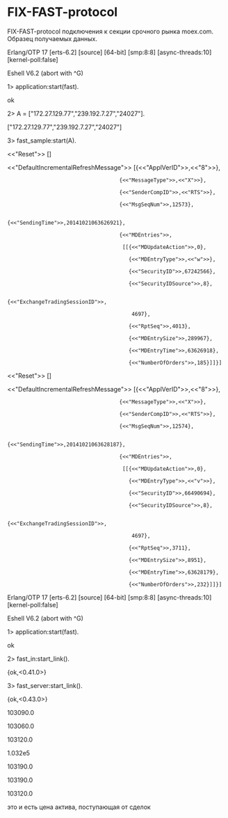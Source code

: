 FIX-FAST-protocol
=================
FIX-FAST-protocol подключения к секции срочного рынка moex.com. Образец получаемых данных.

Erlang/OTP 17 [erts-6.2] [source] [64-bit] [smp:8:8] [async-threads:10] [kernel-poll:false]

Eshell V6.2  (abort with ^G)

1> application:start(fast).

ok

2> A = ["172.27.129.77","239.192.7.27","24027"].

["172.27.129.77","239.192.7.27","24027"]

3> fast_sample:start(A).

<<"Reset">> []

<<"DefaultIncrementalRefreshMessage">> [{<<"ApplVerID">>,<<"8">>},

                                        {<<"MessageType">>,<<"X">>},
                                        
                                        {<<"SenderCompID">>,<<"RTS">>},
                                        
                                        {<<"MsgSeqNum">>,12573},
                                        
                                        {<<"SendingTime">>,20141021063626921},
                                        
                                        {<<"MDEntries">>,
                                        
                                         [[{<<"MDUpdateAction">>,0},
                                         
                                           {<<"MDEntryType">>,<<"w">>},
                                           
                                           {<<"SecurityID">>,67242566},
                                           
                                           {<<"SecurityIDSource">>,8},
                                           
                                           {<<"ExchangeTradingSessionID">>,
                                           
                                            4697},
                                            
                                           {<<"RptSeq">>,4013},
                                           
                                           {<<"MDEntrySize">>,289967},
                                           
                                           {<<"MDEntryTime">>,63626918},
                                           
                                           {<<"NumberOfOrders">>,185}]]}]
                                           
<<"Reset">> []

<<"DefaultIncrementalRefreshMessage">> [{<<"ApplVerID">>,<<"8">>},

                                        {<<"MessageType">>,<<"X">>},
                                        
                                        {<<"SenderCompID">>,<<"RTS">>},
                                        
                                        {<<"MsgSeqNum">>,12574},
                                        
                                        {<<"SendingTime">>,20141021063628187},
                                        
                                        {<<"MDEntries">>,
                                        
                                         [[{<<"MDUpdateAction">>,0},
                                         
                                           {<<"MDEntryType">>,<<"v">>},
                                           
                                           {<<"SecurityID">>,66490694},
                                           
                                           {<<"SecurityIDSource">>,8},
                                           
                                           {<<"ExchangeTradingSessionID">>,
                                           
                                            4697},
                                            
                                           {<<"RptSeq">>,3711},
                                           
                                           {<<"MDEntrySize">>,8951},
                                           
                                           {<<"MDEntryTime">>,63628179},
                                           
                                           {<<"NumberOfOrders">>,232}]]}]
                                           
Erlang/OTP 17 [erts-6.2] [source] [64-bit] [smp:8:8] [async-threads:10] [kernel-poll:false]

Eshell V6.2  (abort with ^G)

1> application:start(fast).

ok

2> fast_in:start_link().

{ok,<0.41.0>}

3> fast_server:start_link().

{ok,<0.43.0>}

103090.0 
 
103060.0 
 
103120.0 
 
1.032e5 
 
103190.0 
 
103190.0 
 
103120.0 

это и есть цена актива, поступающая от сделок
